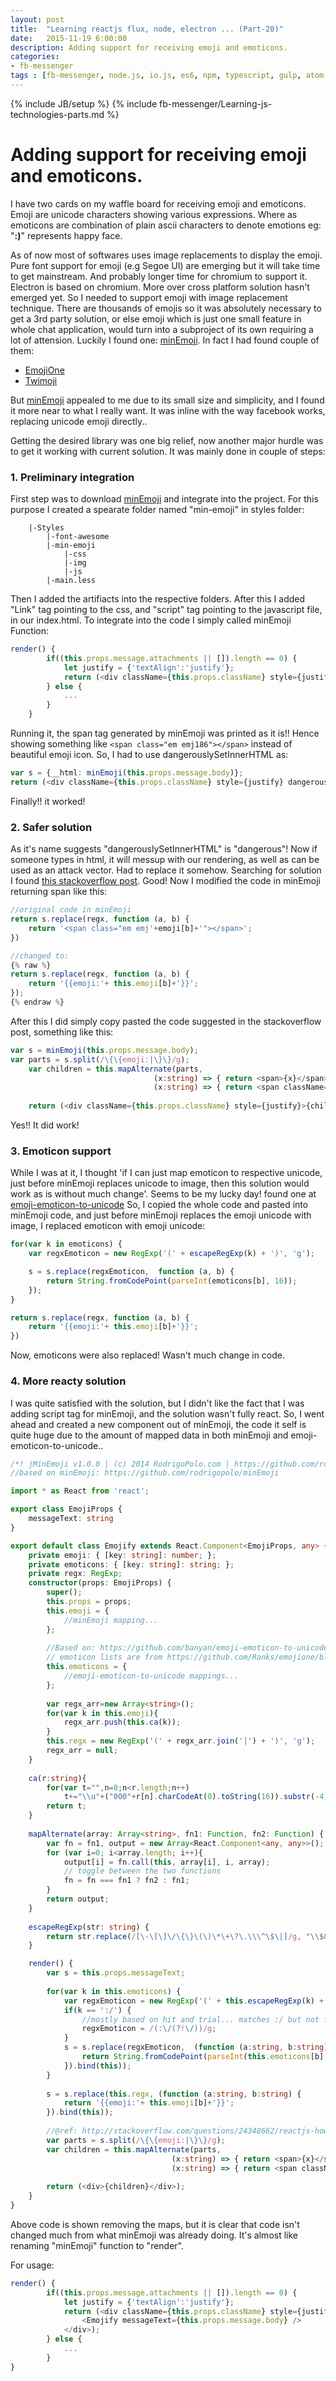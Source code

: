 ```yaml
---
layout: post
title:  "Learning reactjs flux, node, electron ... (Part-20)"
date:   2015-11-19 6:00:00
description: Adding support for receiving emoji and emoticons.
categories:
- fb-messenger
tags : [fb-messenger, node.js, io.js, es6, npm, typescript, gulp, atom-electron, hbox, vbox]
---
```

{% include JB/setup %}
{% include fb-messenger/Learning-js-technologies-parts.md %}

# Adding support for receiving emoji and emoticons.

<p class="first" markdown="1">
    I have two cards on my waffle board for receiving emoji and emoticons. Emoji are unicode characters showing various expressions. Where as
    emoticons are combination of plain ascii characters to denote emotions eg: "<strong>:)</strong>" represents happy face.
</p>

As of now most of softwares uses image replacements to display the emoji. Pure font support for emoji (e.g Segoe UI) are emerging but it will take time to 
get mainstream. And probably longer time for chromium to support it. Electron is based on chromium. More over cross platform solution hasn't emerged yet. 
So I needed to support emoji with image replacement technique. There are thousands of emojis so it was absolutely necessary to get a 3rd party solution, 
or else emoji which is just one small feature in whole chat application, would turn into a subproject of its own requiring a lot of attension. 
Luckily I found one: [minEmoji](https://github.com/rodrigopolo/minEmoji). In fact I had found couple of them:

- [EmojiOne](http://emojione.com/)
- [Twimoji](https://github.com/laurenancona/twimoji)

But [minEmoji](https://github.com/rodrigopolo/minEmoji) appealed to me due to its small size and simplicity, and I found it more near 
to what I really want. It was inline with the way facebook works, replacing unicode emoji directly..

Getting the desired library was one big relief, now another major hurdle was to get it working with current solution. It was mainly done in couple of steps:

### 1. Preliminary integration

First step was to download [minEmoji](https://github.com/rodrigopolo/minEmoji) and integrate into the project. For this purpose I created a spearate folder named "min-emoji" in styles folder:

```
    |-Styles
        |-font-awesome
        |-min-emoji
            |-css
            |-img
            |-js
        |-main.less
```
Then I added the artifiacts into the respective folders. After this I added "Link" tag pointing to the css, and "script" tag pointing to the javascript file, in our index.html.
To integrate into the code I simply called minEmoji Function:

```ts
render() {
		if((this.props.message.attachments || []).length == 0) {
			let justify = {'textAlign':'justify'};
			return (<div className={this.props.className} style={justify}>{minEmoji(this.props.message.body)}</div>);
		} else {
			...
		}
	}
```
Running it, the span tag generated by minEmoji was printed as it is!! Hence showing something like ```<span class="em emj186"></span>``` instead of beautiful emoji icon.
So, I had to use dangerouslySetInnerHTML as:

```ts
var s = {__html: minEmoji(this.props.message.body)};
return (<div className={this.props.className} style={justify} dangerouslySetInnerHTML={s}></div>);
```
Finally!! it worked!

### 2. Safer solution
As it's name suggests "dangerouslySetInnerHTML" is "dangerous"! Now if someone types in html, it will messup with our rendering, as well as can be used as an attack vector.
Had to replace it somehow. Searching for solution I found [this stackoverflow post](http://stackoverflow.com/a/24348827/605113).
Good! Now I modified the code in minEmoji returning span like this:

```js
//original code in minEmoji
return s.replace(regx, function (a, b) {
    return '<span class="em emj'+emoji[b]+'"></span>';
})
```

```js
//changed to:
{% raw %}
return s.replace(regx, function (a, b) {
    return '{{emoji:'+ this.emoji[b]+'}}';
});
{% endraw %}
```
After this I did simply copy pasted the code suggested in the stackoverflow post, something like this:

```ts
var s = minEmoji(this.props.message.body);
var parts = s.split(/\{\{emoji:|\}\}/g);
    var children = this.mapAlternate(parts, 
								(x:string) => { return <span>{x}</span>; }, 
								(x:string) => { return <span className={'em emj'+ x}></span> });
              
    return (<div className={this.props.className} style={justify}>{children}</div>);
```
Yes!! It did work!

### 3. Emoticon support
While I was at it, I thought 'if I can just map emoticon to respective unicode, just before minEmoji replaces unicode to image, then this solution would work as is without much change'. Seems to be my lucky day! found one at [emoji-emoticon-to-unicode](https://github.com/banyan/emoji-emoticon-to-unicode)
So, I copied the whole code and pasted into minEmoji code, and just before minEmoji replaces the emoji unicode with image, I replaced emoticon with emoji unicode:

```js
for(var k in emoticons) {
    var regxEmoticon = new RegExp('(' + escapeRegExp(k) + ')', 'g'); 

    s = s.replace(regxEmoticon,  function (a, b) {
        return String.fromCodePoint(parseInt(emoticons[b], 16));
    });
}

return s.replace(regx, function (a, b) {
    return '{{emoji:'+ this.emoji[b]+'}}';
})
```
Now, emoticons were also replaced! Wasn't much change in code.

### 4. More reacty solution
I was quite satisfied with the solution, but I didn't like the fact that I was adding script tag for minEmoji, and the solution wasn't fully react. So, I went ahead and created a new component out of minEmoji, the code it self is quite huge due to the amount of 
mapped data in both minEmoji and emoji-emoticon-to-unicode..

```ts
/*! jMinEmoji v1.0.0 | (c) 2014 RodrigoPolo.com | https://github.com/rodrigopolo/minEmoji/blob/master/LICENSE */
//based on minEmoji: https://github.com/rodrigopolo/minEmoji

import * as React from 'react';

export class EmojiProps {
	messageText: string
}

export default class Emojify extends React.Component<EmojiProps, any> {
    private emoji: { [key: string]: number; };
    private emoticons: { [key: string]: string; };
    private regx: RegExp;
    constructor(props: EmojiProps) {
        super();
        this.props = props;
	    this.emoji = {
            //minEmoji mapping...
        };
		
        //Based on: https://github.com/banyan/emoji-emoticon-to-unicode
        // emoticon lists are from https://github.com/Ranks/emojione/blob/master/lib/js/emojione.js
        this.emoticons = {
            //emoji-emoticon-to-unicode mappings...
        };
  
        var regx_arr=new Array<string>();
        for(var k in this.emoji){
            regx_arr.push(this.ca(k));
        }
        this.regx = new RegExp('(' + regx_arr.join('|') + ')', 'g');
        regx_arr = null;
    }
	
	ca(r:string){
		for(var t="",n=0;n<r.length;n++)
			t+="\\u"+("000"+r[n].charCodeAt(0).toString(16)).substr(-4);
		return t;
	}
	
	mapAlternate(array: Array<string>, fn1: Function, fn2: Function) {
		var fn = fn1, output = new Array<React.Component<any, any>>();
		for (var i=0; i<array.length; i++){
			output[i] = fn.call(this, array[i], i, array);
			// toggle between the two functions
			fn = fn === fn1 ? fn2 : fn1;
		}
		return output;
	}
  
    escapeRegExp(str: string) {
        return str.replace(/[\-\[\]\/\{\}\(\)\*\+\?\.\\\^\$\|]/g, "\\$&");
    }

    render() {
        var s = this.props.messageText;
    
        for(var k in this.emoticons) {
            var regxEmoticon = new RegExp('(' + this.escapeRegExp(k) + ')', 'g'); 
            if(k == ':/') {
                //mostly based on hit and trial... matches :/ but not followed by /
                regxEmoticon = /(:\/(?!\/))/g;
            }
            s = s.replace(regxEmoticon,  (function (a:string, b:string) {
                return String.fromCodePoint(parseInt(this.emoticons[b], 16));
            }).bind(this));
        }
		
	    s = s.replace(this.regx, (function (a:string, b:string) {
		    return '{{emoji:'+ this.emoji[b]+'}}';
	    }).bind(this));
    
        //@ref: http://stackoverflow.com/questions/24348662/reactjs-how-to-insert-react-component-into-string-and-then-render
        var parts = s.split(/\{\{emoji:|\}\}/g);
        var children = this.mapAlternate(parts, 
								    (x:string) => { return <span>{x}</span>; }, 
								    (x:string) => { return <span className={'em emj'+ x}></span> });
              
        return (<div>{children}</div>);
    }
}

```

Above code is shown removing the maps, but it is clear that code isn't changed much from what minEmoji was already doing. It's almost like
renaming "minEmoji" function to "render".

For usage:

```ts
render() {
		if((this.props.message.attachments || []).length == 0) {
			let justify = {'textAlign':'justify'};
			return (<div className={this.props.className} style={justify} >
				<Emojify messageText={this.props.message.body} />
			</div>);
		} else {
			...
		}
}
```

